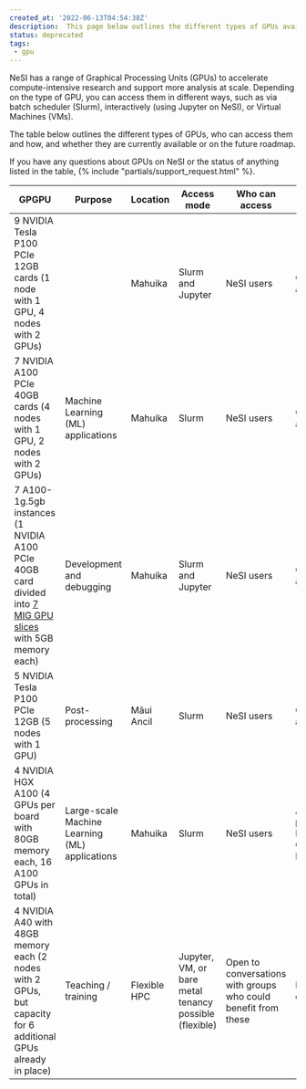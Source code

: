 ```yaml
---
created_at: '2022-06-13T04:54:38Z'
description:  This page below outlines the different types of GPUs available on NeSI
status: deprecated
tags:
 - gpu
---
```



NeSI has a range of Graphical Processing Units (GPUs) to accelerate compute-intensive research and support more analysis at scale.
Depending on the type of GPU, you can access them in different ways, such as via batch scheduler (Slurm), interactively (using Jupyter on NeSI),
or Virtual Machines (VMs).

The table below outlines the different types of GPUs,
who can access them and how, and whether they are currently available or on the future roadmap.

If you have any questions about GPUs on NeSI or the status of anything listed in the table,
{% include "partials/support_request.html" %}.

| GPGPU | Purpose | Location | Access mode | Who can access | Status |
|-------|---------|----------|-------------|----------------|--------|
| 9 NVIDIA Tesla P100 PCIe 12GB cards (1 node with 1 GPU, 4 nodes with 2 GPUs) | | Mahuika | Slurm and Jupyter | NeSI users | Currently available |
| 7 NVIDIA A100 PCIe 40GB cards (4 nodes with 1 GPU, 2 nodes with 2 GPUs) | Machine Learning (ML) applications | Mahuika | Slurm | NeSI users | Currently available |
| 7 A100-1g.5gb instances (1 NVIDIA A100 PCIe 40GB card divided into [7 MIG GPU slices](https://www.nvidia.com/en-us/technologies/multi-instance-gpu/) with 5GB memory each) | Development and debugging | Mahuika | Slurm and Jupyter | NeSI users | Currently available |
| 5 NVIDIA Tesla P100 PCIe 12GB (5 nodes with 1 GPU) | Post-processing | Māui Ancil | Slurm | NeSI users | Currently available |
| 4 NVIDIA HGX A100 (4 GPUs per board with 80GB memory each, 16 A100 GPUs in total) | Large-scale Machine Learning (ML) applications | Mahuika | Slurm | NeSI users | Available as part of the Milan Compute Nodes |
| 4 NVIDIA A40 with 48GB memory each (2 nodes with 2 GPUs, but capacity for 6 additional GPUs already in place) | Teaching / training | Flexible HPC | Jupyter, VM, or bare metal tenancy possible (flexible) | Open to conversations with groups who could benefit from these | In development. |

